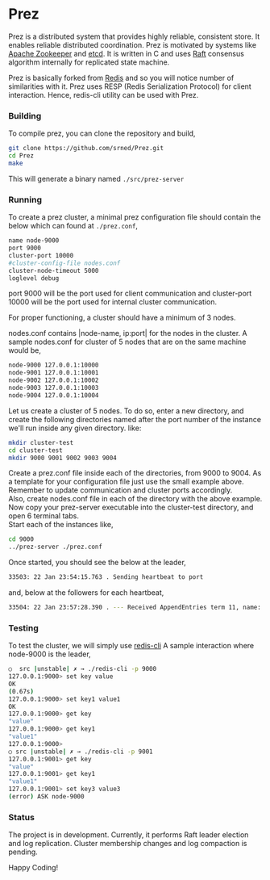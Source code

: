 # Prez

Prez is a distributed system that provides highly reliable, consistent store. It enables reliable distributed coordination. Prez is motivated by systems like [Apache Zookeeper][zookeeper] and [etcd][etcd]. It is written in C and uses [Raft][raft] consensus algorithm internally for replicated state machine.

[zookeeper]: http://zookeeper.apache.org/
[etcd]: https://github.com/coreos/etcd
[raft]: http://raftconsensus.github.io/

Prez is basically forked from [Redis][redis] and so you will notice number of similarities with it. Prez uses RESP (Redis Serialization Protocol) for client interaction. Hence, redis-cli utility can be used with Prez.

[redis]: https://github.com/antirez/redis

### Building
To compile prez, you can clone the repository and build,

```sh
git clone https://github.com/srned/Prez.git
cd Prez
make
```

This will generate a binary named `./src/prez-server`

### Running
To create a prez cluster, a minimal prez configuration file should contain the below which can found at `./prez.conf`,

```sh
name node-9000
port 9000
cluster-port 10000
#cluster-config-file nodes.conf
cluster-node-timeout 5000
loglevel debug
```

port 9000 will be the port used for client communication and cluster-port 10000 will be the port used for internal cluster communication.  

For proper functioning, a cluster should have a minimum of 3 nodes.

nodes.conf contains |node-name, ip:port| for the nodes in the cluster. A sample nodes.conf for cluster of 5 nodes that are on the same machine would be,

```sh
node-9000 127.0.0.1:10000
node-9001 127.0.0.1:10001
node-9002 127.0.0.1:10002
node-9003 127.0.0.1:10003
node-9004 127.0.0.1:10004
```

Let us create a cluster of 5 nodes. To do so, enter a new directory, and create the following directories named after the port number of the instance we'll run inside any given directory.
like:

```sh
mkdir cluster-test
cd cluster-test
mkdir 9000 9001 9002 9003 9004
```

Create a prez.conf file inside each of the directories, from 9000 to 9004. As a template for your configuration file just use the small example above. Remember to update communication and cluster ports accordingly.  
Also, create nodes.conf file in each of the directory with the above example.  
Now copy your prez-server executable into the cluster-test directory, and open 6 terminal tabs.  
Start each of the instances like,

```sh
cd 9000
../prez-server ./prez.conf
```

Once started, you should see the below at the leader,

```sh
33503: 22 Jan 23:54:15.763 . Sending heartbeat to port
```

and, below at the followers for each heartbeat,
```sh
33504: 22 Jan 23:57:28.390 . --- Received AppendEntries term 11, name: node-9003, logindex 15, leadercommit 0
```

### Testing
To test the cluster, we will simply use [redis-cli][rediscli]
A sample interaction where node-9000 is the leader,

```sh
○  src |unstable| ✗ → ./redis-cli -p 9000
127.0.0.1:9000> set key value
OK
(0.67s)
127.0.0.1:9000> set key1 value1
OK
127.0.0.1:9000> get key
"value"
127.0.0.1:9000> get key1
"value1"
127.0.0.1:9000>
○ src |unstable| ✗ → ./redis-cli -p 9001
127.0.0.1:9001> get key
"value"
127.0.0.1:9001> get key1
"value1"
127.0.0.1:9001> set key3 value3
(error) ASK node-9000
```

[rediscli]: http://redis.io/download

### Status
The project is in development. Currently, it performs Raft leader election and log replication. Cluster membership changes and log compaction is pending.

Happy Coding!
